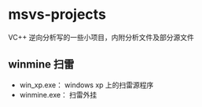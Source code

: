 # msvs-projects
VC++ 逆向分析写的一些小项目，内附分析文件及部分源文件

## winmine 扫雷
- win_xp.exe： windows xp 上的扫雷源程序
- winmine.exe： 扫雷外挂

